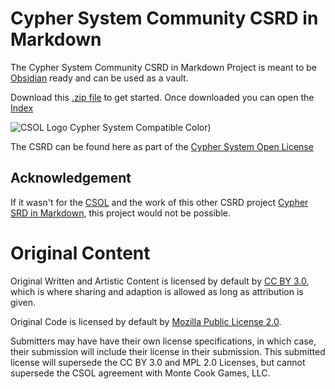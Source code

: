 # Cypher System Community CSRD in Markdown

The Cypher System Community CSRD in Markdown Project is meant to be [Obsidian](https://obsidian.md/)  ready and can be used as a vault. 
 

  Download this [.zip file](https://github.com/webvpro/Cypher-System-Community-CSRD-Markdown/archive/refs/heads/main.zip) to get started. Once downloaded you can open the [Index](INDEX.md)

  ![CSOL Logo Cypher System Compatible Color)](https://github.com/user-attachments/assets/30cee28c-1605-4bfa-a82d-6b46429ac7de)
 
 The CSRD can be found here as part of the [Cypher System Open License](https://csol.montecookgames.com/license/)  

## Acknowledgement 

If it wasn't for the [CSOL](CSOL.md) and the work of this other CSRD project [Cypher SRD in Markdown](https://github.com/Obsidian-TTRPG-Community/Cypher-SRD-Markdown), this project would not be possible. 

# Original Content

Original Written and Artistic Content is licensed by default by [CC BY 3.0](https://creativecommons.org/licenses/by/3.0/), which is where sharing and adaption is allowed as long as attribution is given.

Original Code is licensed by default by [Mozilla Public License 2.0](https://www.mozilla.org/en-US/MPL/2.0/).

Submitters may have have their own license specifications, in which case, their submission will include their license in their submission. This submitted license will supersede the CC BY 3.0 and MPL 2.0 Licenses, but cannot supersede the CSOL agreement with Monte Cook Games, LLC.

